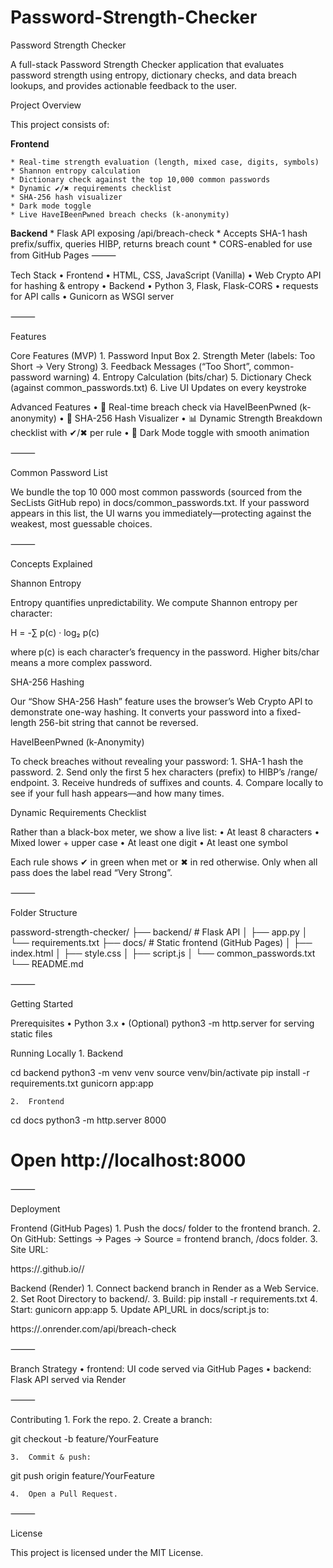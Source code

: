 # Password-Strength-Checker
Password Strength Checker

A full-stack Password Strength Checker application that evaluates password strength using entropy, dictionary checks, and data breach lookups, and provides actionable feedback to the user.

Project Overview

This project consists of:

**Frontend**

	* Real-time strength evaluation (length, mixed case, digits, symbols)
	* Shannon entropy calculation
	* Dictionary check against the top 10,000 common passwords
	* Dynamic ✔/✖ requirements checklist
	* SHA-256 hash visualizer
	* Dark mode toggle
	* Live HaveIBeenPwned breach checks (k-anonymity)

**Backend**
	* Flask API exposing /api/breach-check
	* Accepts SHA-1 hash prefix/suffix, queries HIBP, returns breach count
	* CORS-enabled for use from GitHub Pages
⸻

Tech Stack
	•	Frontend
	•	HTML, CSS, JavaScript (Vanilla)
	•	Web Crypto API for hashing & entropy
	•	Backend
	•	Python 3, Flask, Flask-CORS
	•	requests for API calls
	•	Gunicorn as WSGI server

⸻

Features

Core Features (MVP)
	1.	Password Input Box
	2.	Strength Meter (labels: Too Short → Very Strong)
	3.	Feedback Messages (“Too Short”, common-password warning)
	4.	Entropy Calculation (bits/char)
	5.	Dictionary Check (against common_passwords.txt)
	6.	Live UI Updates on every keystroke

Advanced Features
	•	🔄 Real-time breach check via HaveIBeenPwned (k-anonymity)
	•	🔐 SHA-256 Hash Visualizer
	•	📊 Dynamic Strength Breakdown checklist with ✔/✖ per rule
	•	🌙 Dark Mode toggle with smooth animation

⸻

Common Password List

We bundle the top 10 000 most common passwords (sourced from the SecLists GitHub repo) in docs/common_passwords.txt. If your password appears in this list, the UI warns you immediately—protecting against the weakest, most guessable choices.

⸻

Concepts Explained

Shannon Entropy

Entropy quantifies unpredictability. We compute Shannon entropy per character:

H = -∑ p(c) · log₂ p(c)

where p(c) is each character’s frequency in the password. Higher bits/char means a more complex password.

SHA-256 Hashing

Our “Show SHA-256 Hash” feature uses the browser’s Web Crypto API to demonstrate one-way hashing. It converts your password into a fixed-length 256-bit string that cannot be reversed.

HaveIBeenPwned (k-Anonymity)

To check breaches without revealing your password:
	1.	SHA-1 hash the password.
	2.	Send only the first 5 hex characters (prefix) to HIBP’s /range/ endpoint.
	3.	Receive hundreds of suffixes and counts.
	4.	Compare locally to see if your full hash appears—and how many times.

Dynamic Requirements Checklist

Rather than a black-box meter, we show a live list:
	•	At least 8 characters
	•	Mixed lower + upper case
	•	At least one digit
	•	At least one symbol

Each rule shows ✔ in green when met or ✖ in red otherwise. Only when all pass does the label read “Very Strong”.

⸻

Folder Structure

password-strength-checker/
├── backend/                # Flask API
│   ├── app.py
│   └── requirements.txt
├── docs/                   # Static frontend (GitHub Pages)
│   ├── index.html
│   ├── style.css
│   ├── script.js
│   └── common_passwords.txt
└── README.md



⸻

Getting Started

Prerequisites
	•	Python 3.x
	•	(Optional) python3 -m http.server for serving static files

Running Locally
	1.	Backend

cd backend
python3 -m venv venv
source venv/bin/activate
pip install -r requirements.txt
gunicorn app:app


	2.	Frontend

cd docs
python3 -m http.server 8000
# Open http://localhost:8000



⸻

Deployment

Frontend (GitHub Pages)
	1.	Push the docs/ folder to the frontend branch.
	2.	On GitHub: Settings → Pages → Source = frontend branch, /docs folder.
	3.	Site URL:

https://<your-username>.github.io/<repo-name>/



Backend (Render)
	1.	Connect backend branch in Render as a Web Service.
	2.	Set Root Directory to backend/.
	3.	Build: pip install -r requirements.txt
	4.	Start: gunicorn app:app
	5.	Update API_URL in docs/script.js to:

https://<your-render-service>.onrender.com/api/breach-check



⸻

Branch Strategy
	•	frontend: UI code served via GitHub Pages
	•	backend: Flask API served via Render

⸻

Contributing
	1.	Fork the repo.
	2.	Create a branch:

git checkout -b feature/YourFeature


	3.	Commit & push:

git push origin feature/YourFeature


	4.	Open a Pull Request.

⸻

License

This project is licensed under the MIT License.
